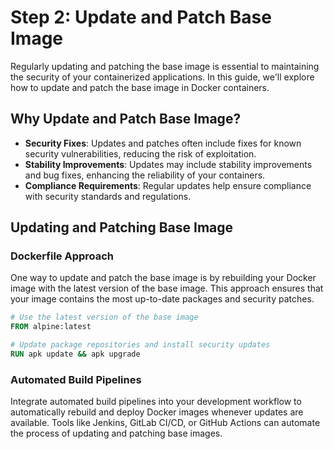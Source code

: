 # Step 2: Update and Patch Base Image

Regularly updating and patching the base image is essential to maintaining the security of your containerized applications. In this guide, we'll explore how to update and patch the base image in Docker containers.

## Why Update and Patch Base Image?

- **Security Fixes**: Updates and patches often include fixes for known security vulnerabilities, reducing the risk of exploitation.
- **Stability Improvements**: Updates may include stability improvements and bug fixes, enhancing the reliability of your containers.
- **Compliance Requirements**: Regular updates help ensure compliance with security standards and regulations.

## Updating and Patching Base Image

### Dockerfile Approach

One way to update and patch the base image is by rebuilding your Docker image with the latest version of the base image. This approach ensures that your image contains the most up-to-date packages and security patches.

```Dockerfile
# Use the latest version of the base image
FROM alpine:latest

# Update package repositories and install security updates
RUN apk update && apk upgrade
```

### Automated Build Pipelines
Integrate automated build pipelines into your development workflow to automatically rebuild and deploy Docker images whenever updates are available. Tools like Jenkins, GitLab CI/CD, or GitHub Actions can automate the process of updating and patching base images.
